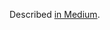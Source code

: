 Described [in Medium](https://medium.com/@shimo164/comment-out-yaml-file-temporary-with-shell-script-3273b3ca7353).

